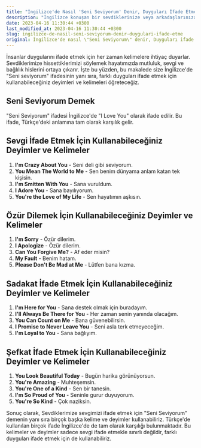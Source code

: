 ```yaml
---
title: "İngilizce'de Nasıl 'Seni Seviyorum' Denir, Duyguları İfade Etme"
description: "İngilizce konuşan bir sevdiklerinize veya arkadaşlarınıza 'Seni seviyorum' demek istiyorsanız, bunun için birkaç farklı ifade bulunmaktadır. Bu makalede size İngilizce'de 'Seni seviyorum' ifadesinin yanı sıra, farklı duyguları ifade etmek için kullanabileceğiniz deyimleri ve kelimeleri öğreteceğiz."
date: 2023-04-16 11:30:44 +0300
last_modified_at: 2023-04-16 11:30:44 +0300
slug: ingilizce-de-nasil-seni-seviyorum-denir-duygulari-ifade-etme
original: İngilizce'de nasıl \"Seni Seviyorum\" denir, Duyguları ifade etme
---
```

İnsanlar duygularını ifade etmek için her zaman kelimelere ihtiyaç duyarlar. Sevdiklerimize hissettiklerimizi söylemek hayatımızda mutluluk, sevgi ve bağlılık hislerini ortaya çıkarır. İşte bu yüzden, bu makalede size İngilizce'de "Seni seviyorum" ifadesinin yanı sıra, farklı duyguları ifade etmek için kullanabileceğiniz deyimleri ve kelimeleri öğreteceğiz.

## Seni Seviyorum Demek

"Seni Seviyorum" ifadesi İngilizce'de "I Love You" olarak ifade edilir. Bu ifade, Türkçe'deki anlamına tam olarak karşılık gelir.

## Sevgi İfade Etmek İçin Kullanabileceğiniz Deyimler ve Kelimeler

1. **I'm Crazy About You** - Seni deli gibi seviyorum.
2. **You Mean The World to Me** - Sen benim dünyama anlam katan tek kişisin.
3. **I'm Smitten With You** - Sana vuruldum.
4. **I Adore You** - Sana bayılıyorum.
5. **You're the Love of My Life** - Sen hayatımın aşkısın.

## Özür Dilemek İçin Kullanabileceğiniz Deyimler ve Kelimeler

1. **I'm Sorry** - Özür dilerim.
2. **I Apologize** - Özür dilerim.
3. **Can You Forgive Me?** - Af eder misin?
4. **My Fault** - Benim hatam.
5. **Please Don't Be Mad at Me** - Lütfen bana kızma.

## Sadakat İfade Etmek İçin Kullanabileceğiniz Deyimler ve Kelimeler

1. **I'm Here for You** - Sana destek olmak için buradayım.
2. **I'll Always Be There for You** - Her zaman senin yanında olacağım.
3. **You Can Count on Me** - Bana güvenebilirsin.
4. **I Promise to Never Leave You** - Seni asla terk etmeyeceğim.
5. **I'm Loyal to You** - Sana bağlıyım.

## Şefkat İfade Etmek İçin Kullanabileceğiniz Deyimler ve Kelimeler

1. **You Look Beautiful Today** - Bugün harika görünüyorsun.
2. **You're Amazing** - Muhteşemsin.
3. **You're One of a Kind** - Sen bir tanesin.
4. **I'm So Proud of You** - Seninle gurur duyuyorum.
5. **You're So Kind** - Çok naziksin.

Sonuç olarak, Sevdiklerimize sevgimizi ifade etmek için "Seni Seviyorum" demenin yanı sıra birçok başka kelime ve deyimler kullanabiliriz. Türkçe'de kullanılan birçok ifade İngilizce'de de tam olarak karşılığı bulunmaktadır. Bu kelimeler ve deyimler sadece sevgi ifade etmekle sınırlı değildir, farklı duyguları ifade etmek için de kullanabiliriz.